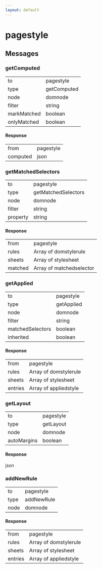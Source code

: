 ```yaml
---
layout: default
---
```


# pagestyle #

## Messages ##

### getComputed ###

<table>

<tr>
<td>to</td>
<td>pagestyle</td>
</tr>

<tr>
<td>type</td>
<td>getComputed</td>
</tr>

<tr>
<td>node</td>
<td>domnode</td>
</tr>

<tr>
<td>filter</td>
<td>string</td>
</tr>

<tr>
<td>markMatched</td>
<td>boolean</td>
</tr>

<tr>
<td>onlyMatched</td>
<td>boolean</td>
</tr>

</table>

#### Response ####

<table>

<tr>
<td>from</td>
<td>pagestyle</td>
</tr>

<tr>
<td>computed</td>
<td>json</td>
</tr>

</table>

### getMatchedSelectors ###

<table>

<tr>
<td>to</td>
<td>pagestyle</td>
</tr>

<tr>
<td>type</td>
<td>getMatchedSelectors</td>
</tr>

<tr>
<td>node</td>
<td>domnode</td>
</tr>

<tr>
<td>filter</td>
<td>string</td>
</tr>

<tr>
<td>property</td>
<td>string</td>
</tr>

</table>

#### Response ####

<table>

<tr>
<td>from</td>
<td>pagestyle</td>
</tr>

<tr>
<td>rules</td>
<td>Array of domstylerule</td>
</tr>

<tr>
<td>sheets</td>
<td>Array of stylesheet</td>
</tr>

<tr>
<td>matched</td>
<td>Array of matchedselector</td>
</tr>

</table>

### getApplied ###

<table>

<tr>
<td>to</td>
<td>pagestyle</td>
</tr>

<tr>
<td>type</td>
<td>getApplied</td>
</tr>

<tr>
<td>node</td>
<td>domnode</td>
</tr>

<tr>
<td>filter</td>
<td>string</td>
</tr>

<tr>
<td>matchedSelectors</td>
<td>boolean</td>
</tr>

<tr>
<td>inherited</td>
<td>boolean</td>
</tr>

</table>

#### Response ####

<table>

<tr>
<td>from</td>
<td>pagestyle</td>
</tr>

<tr>
<td>rules</td>
<td>Array of domstylerule</td>
</tr>

<tr>
<td>sheets</td>
<td>Array of stylesheet</td>
</tr>

<tr>
<td>entries</td>
<td>Array of appliedstyle</td>
</tr>

</table>

### getLayout ###

<table>

<tr>
<td>to</td>
<td>pagestyle</td>
</tr>

<tr>
<td>type</td>
<td>getLayout</td>
</tr>

<tr>
<td>node</td>
<td>domnode</td>
</tr>

<tr>
<td>autoMargins</td>
<td>boolean</td>
</tr>

</table>

#### Response ####
json

### addNewRule ###

<table>

<tr>
<td>to</td>
<td>pagestyle</td>
</tr>

<tr>
<td>type</td>
<td>addNewRule</td>
</tr>

<tr>
<td>node</td>
<td>domnode</td>
</tr>

</table>

#### Response ####

<table>

<tr>
<td>from</td>
<td>pagestyle</td>
</tr>

<tr>
<td>rules</td>
<td>Array of domstylerule</td>
</tr>

<tr>
<td>sheets</td>
<td>Array of stylesheet</td>
</tr>

<tr>
<td>entries</td>
<td>Array of appliedstyle</td>
</tr>

</table>
